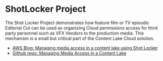 # ShotLocker Project 

The Shot Locker Project demonstrates how feature film or TV episodic Editorial Cut can be used as organizing Cloud permissions access for third party personnel such as VFX Vendors to the production media. This mechanism is a small but critical part of the Content Lake Cloud solution.


 * [AWS Blog: Managing media access in a content lake using Shot Locker](https://aws.amazon.com/blogs/media/managing-media-access-in-a-content-lake-using-shot-locker/)
 * [Github repo: Managing Media Access in a Content Lake](https://github.com/aws-samples/content_lake_media_access_control)

